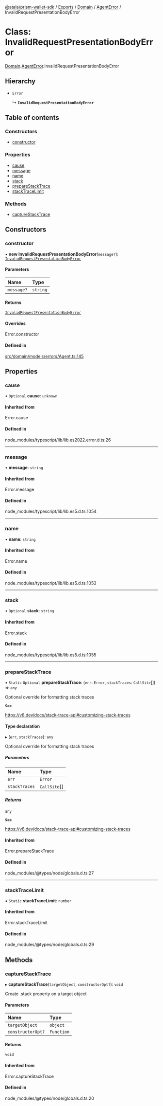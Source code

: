 [@atala/prism-wallet-sdk](../README.md) / [Exports](../modules.md) / [Domain](../modules/Domain.md) / [AgentError](../modules/Domain.AgentError.md) / InvalidRequestPresentationBodyError

# Class: InvalidRequestPresentationBodyError

[Domain](../modules/Domain.md).[AgentError](../modules/Domain.AgentError.md).InvalidRequestPresentationBodyError

## Hierarchy

- `Error`

  ↳ **`InvalidRequestPresentationBodyError`**

## Table of contents

### Constructors

- [constructor](Domain.AgentError.InvalidRequestPresentationBodyError.md#constructor)

### Properties

- [cause](Domain.AgentError.InvalidRequestPresentationBodyError.md#cause)
- [message](Domain.AgentError.InvalidRequestPresentationBodyError.md#message)
- [name](Domain.AgentError.InvalidRequestPresentationBodyError.md#name)
- [stack](Domain.AgentError.InvalidRequestPresentationBodyError.md#stack)
- [prepareStackTrace](Domain.AgentError.InvalidRequestPresentationBodyError.md#preparestacktrace)
- [stackTraceLimit](Domain.AgentError.InvalidRequestPresentationBodyError.md#stacktracelimit)

### Methods

- [captureStackTrace](Domain.AgentError.InvalidRequestPresentationBodyError.md#capturestacktrace)

## Constructors

### constructor

• **new InvalidRequestPresentationBodyError**(`message?`): [`InvalidRequestPresentationBodyError`](Domain.AgentError.InvalidRequestPresentationBodyError.md)

#### Parameters

| Name | Type |
| :------ | :------ |
| `message?` | `string` |

#### Returns

[`InvalidRequestPresentationBodyError`](Domain.AgentError.InvalidRequestPresentationBodyError.md)

#### Overrides

Error.constructor

#### Defined in

[src/domain/models/errors/Agent.ts:145](https://github.com/input-output-hk/atala-prism-wallet-sdk-ts/blob/47ec1c8/src/domain/models/errors/Agent.ts#L145)

## Properties

### cause

• `Optional` **cause**: `unknown`

#### Inherited from

Error.cause

#### Defined in

node_modules/typescript/lib/lib.es2022.error.d.ts:26

___

### message

• **message**: `string`

#### Inherited from

Error.message

#### Defined in

node_modules/typescript/lib/lib.es5.d.ts:1054

___

### name

• **name**: `string`

#### Inherited from

Error.name

#### Defined in

node_modules/typescript/lib/lib.es5.d.ts:1053

___

### stack

• `Optional` **stack**: `string`

#### Inherited from

Error.stack

#### Defined in

node_modules/typescript/lib/lib.es5.d.ts:1055

___

### prepareStackTrace

▪ `Static` `Optional` **prepareStackTrace**: (`err`: `Error`, `stackTraces`: `CallSite`[]) => `any`

Optional override for formatting stack traces

**`See`**

https://v8.dev/docs/stack-trace-api#customizing-stack-traces

#### Type declaration

▸ (`err`, `stackTraces`): `any`

Optional override for formatting stack traces

##### Parameters

| Name | Type |
| :------ | :------ |
| `err` | `Error` |
| `stackTraces` | `CallSite`[] |

##### Returns

`any`

**`See`**

https://v8.dev/docs/stack-trace-api#customizing-stack-traces

#### Inherited from

Error.prepareStackTrace

#### Defined in

node_modules/@types/node/globals.d.ts:27

___

### stackTraceLimit

▪ `Static` **stackTraceLimit**: `number`

#### Inherited from

Error.stackTraceLimit

#### Defined in

node_modules/@types/node/globals.d.ts:29

## Methods

### captureStackTrace

▸ **captureStackTrace**(`targetObject`, `constructorOpt?`): `void`

Create .stack property on a target object

#### Parameters

| Name | Type |
| :------ | :------ |
| `targetObject` | `object` |
| `constructorOpt?` | `Function` |

#### Returns

`void`

#### Inherited from

Error.captureStackTrace

#### Defined in

node_modules/@types/node/globals.d.ts:20
